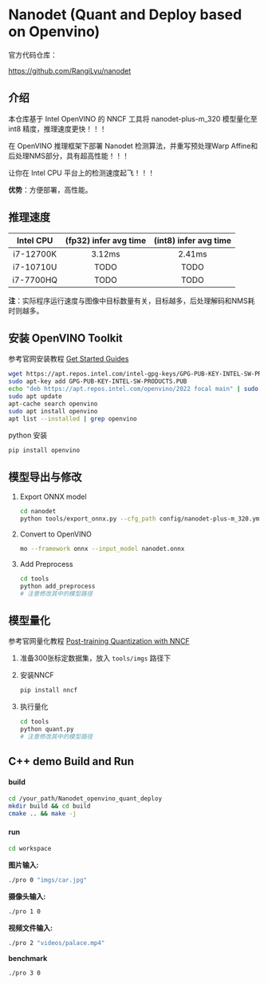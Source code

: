 # Nanodet (Quant and Deploy based on Openvino)

官方代码仓库：

https://github.com/RangiLyu/nanodet



## 介绍

本仓库基于 Intel OpenVINO 的 NNCF 工具将 nanodet-plus-m_320 模型量化至 int8 精度，推理速度更快！！！

在 OpenVINO 推理框架下部署 Nanodet 检测算法，并重写预处理Warp Affine和后处理NMS部分，具有超高性能！！！

让你在 Intel CPU 平台上的检测速度起飞！！！



**优势**：方便部署，高性能。



## 推理速度

| Intel CPU | (fp32) infer avg time | (int8) infer avg time |
| :-------: | :-------------------: | :-------------------: |
| i7-12700K |        3.12ms         |        2.41ms         |
| i7-10710U |         TODO          |         TODO          |
| i7-7700HQ |         TODO          |         TODO          |

**注**：实际程序运行速度与图像中目标数量有关，目标越多，后处理解码和NMS耗时则越多。



## 安装 OpenVINO Toolkit

参考官网安装教程 [Get Started Guides](https://docs.openvino.ai/latest/openvino_docs_install_guides_installing_openvino_apt.html)

```bash
wget https://apt.repos.intel.com/intel-gpg-keys/GPG-PUB-KEY-INTEL-SW-PRODUCTS.PUB
sudo apt-key add GPG-PUB-KEY-INTEL-SW-PRODUCTS.PUB
echo "deb https://apt.repos.intel.com/openvino/2022 focal main" | sudo tee /etc/apt/sources.list.d/intel-openvino-2022.list
sudo apt update
apt-cache search openvino
sudo apt install openvino
apt list --installed | grep openvino
```

python 安装

```bash
pip install openvino
```



## 模型导出与修改

1. Export ONNX model

   ```bash
   cd nanodet
   python tools/export_onnx.py --cfg_path config/nanodet-plus-m_320.yml --model_path weights/nanodet-plus-m_320.pth
   ```

2. Convert to OpenVINO

   ```bash
   mo --framework onnx --input_model nanodet.onnx
   ```

3. Add Preprocess

   ```bash
   cd tools
   python add_preprocess
   # 注意修改其中的模型路径
   ```



## 模型量化

参考官网量化教程 [Post-training Quantization with NNCF](https://docs.openvino.ai/latest/nncf_ptq_introduction.html)

1. 准备300张标定数据集，放入 `tools/imgs` 路径下

2. 安装NNCF

   ```bash
   pip install nncf
   ```

2. 执行量化

   ```bash
   cd tools
   python quant.py
   # 注意修改其中的模型路径
   ```



## C++ demo Build and Run

#### build

```bash
cd /your_path/Nanodet_openvino_quant_deploy
mkdir build && cd build
cmake .. && make -j
```

#### run

```bash
cd workspace
```

**图片输入:**

```bash
./pro 0 "imgs/car.jpg"
```

**摄像头输入:**

```bash
./pro 1 0
```

**视频文件输入:** 

```bash
./pro 2 "videos/palace.mp4"
```

**benchmark** 

```bash
./pro 3 0
```



